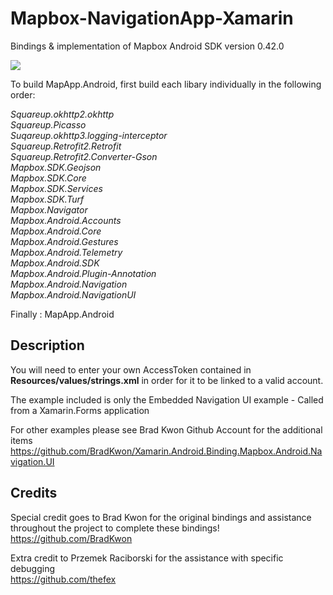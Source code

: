 # Mapbox-NavigationApp-Xamarin
Bindings &amp; implementation of Mapbox Android SDK version 0.42.0

<img src="https://docs.mapbox.com/help/demos/custom-markers-gl-js/mapbox-icon.png"></img>

To build MapApp.Android, first build each libary individually in the following order: </br>

<i>Squareup.okhttp2.okhttp</br>
Squareup.Picasso</br>
Suqareup.okhttp3.logging-interceptor</br>
Squareup.Retrofit2.Retrofit</br>
Squareup.Retrofit2.Converter-Gson</br>
Mapbox.SDK.Geojson</br>
Mapbox.SDK.Core</br>
Mapbox.SDK.Services</br>
Mapbox.SDK.Turf</br>
Mapbox.Navigator</br>
Mapbox.Android.Accounts</br>
Mapbox.Android.Core</br>
Mapbox.Android.Gestures</br>
Mapbox.Android.Telemetry</br>
Mapbox.Android.SDK</br>
Mapbox.Android.Plugin-Annotation</br>
Mapbox.Android.Navigation</br>
Mapbox.Android.NavigationUI</br></i>

Finally : MapApp.Android

<h2>Description</h2>

You will need to enter your own AccessToken contained in <b>Resources/values/strings.xml</b> in order for it to be linked to a valid account.

The example included is only the Embedded Navigation UI example - Called from a Xamarin.Forms application</br>

For other examples please see Brad Kwon Github Account for the additional items</br>
<a href="https://github.com/BradKwon/Xamarin.Android.Binding.Mapbox.Android.Navigation.UI">https://github.com/BradKwon/Xamarin.Android.Binding.Mapbox.Android.Navigation.UI</a>

<h2>Credits</h2>

Special credit goes to Brad Kwon for the original bindings and assistance throughout the project to complete these bindings!
<a href="https://github.com/BradKwon">https://github.com/BradKwon</a>

Extra credit to Przemek Raciborski for the assistance with specific debugging</br>
<a href="https://github.com/thefex">https://github.com/thefex</a>
